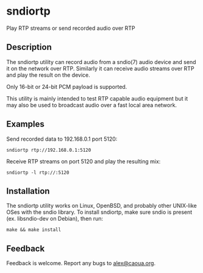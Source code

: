 # sndiortp

Play RTP streams or send recorded audio over RTP

## Description

The sndiortp utility can record audio from a sndio(7) audio device and send it
on the network over RTP. Similarly it can receive audio streams over RTP and
play the result on the device.

Only 16-bit or 24-bit PCM payload is supported.

This utility is mainly intended to test RTP capable audio equipment but
it may also be used to broadcast audio over a fast local area network.

## Examples

Send recorded data to 192.168.0.1 port 5120:

	sndiortp rtp://192.168.0.1:5120

Receive RTP streams on port 5120 and play the resulting mix:

	sndiortp -l rtp://:5120

## Installation

The sndiortp utility works on Linux, OpenBSD, and probably other
UNIX-like OSes with the sndio library. To install sndiortp, make sure
sndio is present (ex. libsndio-dev on Debian), then run:

	make && make install

## Feedback

Feedback is welcome. Report any bugs to <alex@caoua.org>.
